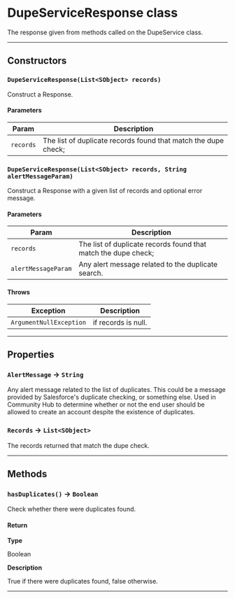 # DupeServiceResponse class

The response given from methods called on the DupeService class.

---
## Constructors
### `DupeServiceResponse(List<SObject> records)`

Construct a Response.
#### Parameters
|Param|Description|
|-----|-----------|
|`records` |  The list of duplicate records found that match the dupe check; |

### `DupeServiceResponse(List<SObject> records, String alertMessageParam)`

Construct a Response with a given list of records and optional error message.
#### Parameters
|Param|Description|
|-----|-----------|
|`records` |  The list of duplicate records found that match the dupe check; |
|`alertMessageParam` |  Any alert message related to the duplicate search. |

#### Throws
|Exception|Description|
|---------|-----------|
|`ArgumentNullException` |  if records is null. |

---
## Properties

### `AlertMessage` → `String`

Any alert message related to the list of duplicates. This could be a message provided by Salesforce's duplicate checking, or something else. Used in Community Hub to determine whether or not the end user should be allowed to create an account despite the existence of duplicates.

### `Records` → `List<SObject>`

The records returned that match the dupe check.

---
## Methods
### `hasDuplicates()` → `Boolean`

Check whether there were duplicates found.

#### Return

**Type**

Boolean

**Description**

True if there were duplicates found, false otherwise.

---
